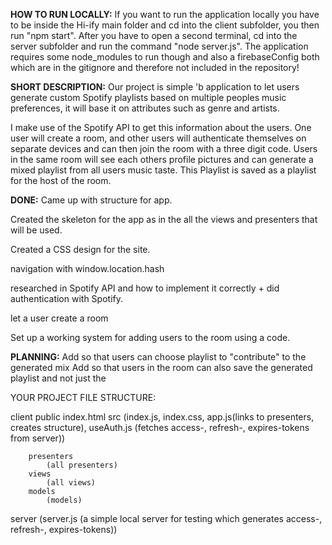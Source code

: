 **HOW TO RUN LOCALLY:**
If you want to run the application locally you have to be inside the Hi-ify main folder and cd into the client subfolder, you then run "npm start".
After you have to open a second terminal, cd into the server subfolder and run the command "node server.js".
The application requires some node_modules to run though and also a firebaseConfig both which are in the gitignore and therefore not included in the repository!

**SHORT DESCRIPTION:**
Our project is simple 'b application to let users generate custom Spotify playlists based on multiple peoples music preferences, it will base it on attributes such as genre and artists. 

I make use of the Spotify API to get this information about the users. One user will create a room, and other users will authenticate themselves on separate devices and can then join the room with a three digit code. Users in the same room will see each others profile pictures and can generate a mixed playlist from all users music taste. This Playlist is saved as a playlist for the host of the room.


**DONE:**
Came up with structure for app.

Created the skeleton for the app as in the all the views and presenters that will be used. 

Created a CSS design for the site.

navigation with window.location.hash

researched in Spotify API and how to implement it correctly + did authentication with Spotify.

let a user create a room

Set up a working system for adding users to the room using a code.


**PLANNING:**
Add so that users can choose playlist to "contribute" to the generated mix
Add so that users in the room can also save the generated playlist and not just the 

YOUR PROJECT FILE STRUCTURE:

client
	public
		index.html
	src
		(index.js, index.css, app.js(links to presenters, creates structure), useAuth.js (fetches access-, refresh-, expires-tokens from server))

		presenters
			(all presenters)
		views
			(all views)
		models
			(models)
		
server
	(server.js (a simple local server for testing which generates access-, refresh-, expires-tokens))




